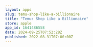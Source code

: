 ```yaml
---
layout: apps
slug: temu-shop-like-a-billionaire
title: "Temu: Shop Like a Billionaire"
store: apple
app_id: 1641486558
date: 2024-09-25T07:52:28Z
published: 2022-08-31T07:00:00Z
---
```

